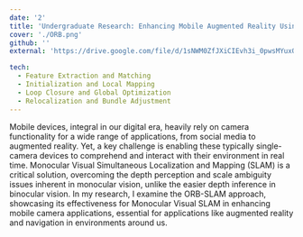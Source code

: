 ```yaml
---
date: '2'
title: 'Undergraduate Research: Enhancing Mobile Augmented Reality Using ORB-SLAM Implementations'
cover: './ORB.png'
github: ''
external: 'https://drive.google.com/file/d/1sNWM0ZfJXiCIEvh3i_0pwsMYuxQ7jYyk/view?usp=sharing'

tech:
  - Feature Extraction and Matching
  - Initialization and Local Mapping
  - Loop Closure and Global Optimization
  - Relocalization and Bundle Adjustment
---
```


Mobile devices, integral in our digital era, heavily rely on camera functionality for a wide range of applications, from social media to augmented reality. Yet, a key challenge is enabling these typically single-camera devices to comprehend and interact with their environment in real time. Monocular Visual Simultaneous Localization and Mapping (SLAM) is a critical solution, overcoming the depth perception and scale ambiguity issues inherent in monocular vision, unlike the easier depth inference in binocular vision. In my research, I examine the ORB-SLAM approach, showcasing its effectiveness for Monocular Visual SLAM in enhancing mobile camera applications, essential for applications like augmented reality and navigation in environments around us.